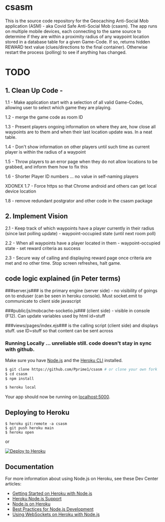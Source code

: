 # csasm
This is the source code repository for the Geocaching Anti-Social Mob application (ASM) - aka Covid Safe Anti-Social Mob (csasm).
The app runs on multiple mobile devices, each connecting to the same source to determine if they are within a proximity radius of any waypoint location stored in a database table for a given Game-Code.
If so, returns hidden REWARD text value (clues/directions to the final container). Otherwise restart the process (polling) to see if anything has changed.


# TODO

## 1. Clean Up Code -

1.1 - Make application start with a selection of all valid Game-Codes, allowing user to select which game they are playing.

1.2 - merge the game code as room ID

1.3 - Present players ongoing information on where they are, how close all waypoints are to them and when their last location update was. In a neat table.

1.4 - Don't show information on other players until such time as current player is within the radius of a waypoint

1.5 - Throw players to an error page when they do not allow locations to be grabbed, and inform them how to fix this

1.6 - Shorter Player ID numbers ... no value in self-naming players

XDONEX 1.7 - Force https so that Chrome android and others can get local device location

1.8 - remove redundant postgrator and other code in the csasm package


## 2. Implement Vision

2.1 - Keep track of which waypoints have a player currently in their radius (since last polling update) - waypoint-occupied state (until next room poll)

2.2 - When all waypoints have a player located in them - waypoint-occupied state -  set reward criteria as success

2.3 - Secure way of calling and displaying reward page once criteria are met and no other time. Stop screen refreshes, halt game.



## code logic explained (in Peter terms)

###server.js### is the primary engine (server side) - no visibility of goings on to enduser (can be seen in heroku console). Must socket.emit to communicate to client side javascript

###public/js/mobcache-socketio.js### (client side) - visible in console (F12). Can update variables used by html id=stuff

###views/pages/index.ejs### is the calling script (client side) and displays stuff. use ID=stuff so that content can be sent across




### Running Locally ... unreliable still. code doesn't stay in sync with github.

Make sure you have [Node.js](http://nodejs.org/) and the [Heroku CLI](https://cli.heroku.com/) installed.

```sh
$ git clone https://github.com/Pprime1/csasm # or clone your own fork
$ cd csasm
$ npm install

$ heroku local
```

Your app should now be running on [localhost:5000](http://localhost:5000/).

## Deploying to Heroku

```
$ heroku git:remote -a csasm
$ git push heroku main
$ heroku open
```
or

[![Deploy to Heroku](https://www.herokucdn.com/deploy/button.png)](https://heroku.com/deploy)

## Documentation

For more information about using Node.js on Heroku, see these Dev Center articles:

- [Getting Started on Heroku with Node.js](https://devcenter.heroku.com/articles/getting-started-with-nodejs)
- [Heroku Node.js Support](https://devcenter.heroku.com/articles/nodejs-support)
- [Node.js on Heroku](https://devcenter.heroku.com/categories/nodejs)
- [Best Practices for Node.js Development](https://devcenter.heroku.com/articles/node-best-practices)
- [Using WebSockets on Heroku with Node.js](https://devcenter.heroku.com/articles/node-websockets)
